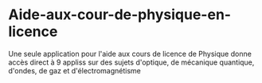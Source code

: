# Aide-aux-cour-de-physique-en-licence
Une seule  application pour l'aide aux cours de licence de Physique donne accès direct à 9 appliss sur des sujets d'optique, de mécanique quantique, d'ondes, de gaz et d'électromagnétisme
